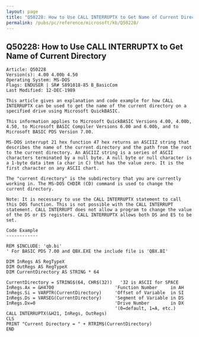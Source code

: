 ```yaml
---
layout: page
title: "Q50228: How to Use CALL INTERRUPTX to Get Name of Current Directory"
permalink: /pubs/pc/reference/microsoft/kb/Q50228/
---
```


## Q50228: How to Use CALL INTERRUPTX to Get Name of Current Directory

	Article: Q50228
	Version(s): 4.00 4.00b 4.50
	Operating System: MS-DOS
	Flags: ENDUSER | SR# S891018-85 B_BasicCom
	Last Modified: 12-DEC-1989
	
	This article gives an explanation and code example for how CALL
	INTERRUPTX can be used to get the name of the current directory on a
	specified drive using Microsoft QuickBASIC.
	
	This information applies to Microsoft QuickBASIC Versions 4.00, 4.00b,
	4.50, to Microsoft BASIC Compiler Versions 6.00 and 6.00b, and to
	Microsoft BASIC PDS Version 7.00.
	
	MS-DOS interrupt 21 hex function 47 hex returns an ASCIIZ string that
	describes the name of the current directory and the path from the root
	to the current directory. An ASCIIZ string is a series of ASCII
	characters terminated by a null byte. A null byte or null character is
	a 1-byte data item (a char in C) that has the value zero. It is the
	first character on any ASCII chart.
	
	The "current directory" is the subdirectory that you are currently
	working in. The MS-DOS CHDIR (CD) command is used to change the
	current directory.
	
	Note: It is necessary to use the CALL INTERRUPTX statement to call
	this DOS function. This is not possible with the CALL INTERRUPT
	statement. CALL INTERRUPT does not allow a program to change the value
	of the DS or ES registers. CALL INTERRUPTX allows both DS and ES to be
	set.
	
	Code Example
	------------
	
	REM $INCLUDE: 'qb.bi'
	' For BASIC PDS 7.00 and QBX.EXE the include file is 'QBX.BI'
	
	DIM InRegs AS RegTypeX
	DIM OutRegs AS RegTypeX
	DIM CurrentDirectory AS STRING * 64
	
	CurrentDirectory = STRING$(64, CHR$(32))   '32 is ASCII for SPACE
	InRegs.Ax = &H4700                       'Function Number     in AH
	InRegs.Si = VARPTR(CurrentDirectory)     'Offset of Variable  in SI
	InRegs.Ds = VARSEG(CurrentDirectory)     'Segment of Variable in DS
	InRegs.Dx=0                              'Drive Number        in DX
	                                         '(0=default, 1=A, etc.)
	CALL INTERRUPTX(&H21, InRegs, OutRegs)
	CLS
	PRINT "Current Directory = " + RTRIM$(CurrentDirectory)
	END
